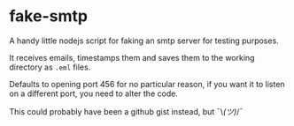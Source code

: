 # fake-smtp
A handy little nodejs script for faking an smtp server for testing purposes.

It receives emails, timestamps them and saves them to the working directory as `.eml` files.

Defaults to opening port 456 for no particular reason, if you want it to listen on a different port, you need to alter the code.

This could probably have been a github gist instead, but ¯\\_(ツ)_/¯

